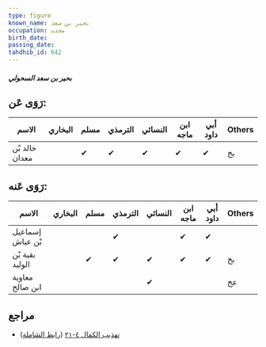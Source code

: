 ```yaml
---
type: figure
known_name: بحير بن سعد
occupation: محدث
birth_date:
passing_date:
tahdhib_id: 642
---
```

##### بحير بن سعد السحولي

## رَوَى عَن:
| الاسم          | البخاري | مسلم | الترمذي | النسائي | ابن ماجه | أبي داود | Others |
| -------------- | ------- | ---- | ------- | ------- | -------- | -------- | ------ |
| خالد بْن معدان |         | ✔    | ✔       | ✔       | ✔        | ✔        | بخ     |
## رَوَى عَنه:
| الاسم            | البخاري | مسلم | الترمذي | النسائي | ابن ماجه | أبي داود | Others |
| ---------------- | ------- | ---- | ------- | ------- | -------- | -------- | ------ |
| إسماعيل بْن عياش |         |      | ✔       |         | ✔        | ✔        |        |
| بقية بْن الوليد  |         | ✔    | ✔       | ✔       | ✔        | ✔        | بخ     |
| معاوية ابن صالح  |         |      |         | ✔       |          |          | عخ     |
## مراجع
- [تهذيب الكمال ٤-٢١](obsidian://open?vault=Tahdhib-al-Kamal&file=Figures/٦٤٢-بحير%20بن%20سعد%20السحولي) ([رابط الشاملة](https://shamela.ws/book/3722/1535))